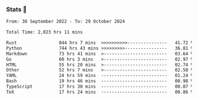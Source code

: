 ### Stats 👋
<!--START_SECTION:waka-->

```txt
From: 30 September 2022 - To: 29 October 2024

Total Time: 2,023 hrs 11 mins

Rust                844 hrs 7 mins  >>>>>>>>>>---------------   41.72 %
Python              744 hrs 43 mins >>>>>>>>>----------------   36.81 %
Markdown            73 hrs 41 mins  >------------------------   03.64 %
Go                  60 hrs 3 mins   >------------------------   02.97 %
HTML                55 hrs 20 mins  >------------------------   02.74 %
Other               52 hrs 7 mins   >------------------------   02.58 %
YAML                24 hrs 59 mins  -------------------------   01.24 %
Bash                19 hrs 46 mins  -------------------------   00.98 %
TypeScript          17 hrs 30 mins  -------------------------   00.87 %
TeX                 17 hrs 24 mins  -------------------------   00.86 %
```

<!--END_SECTION:waka-->

<!--
**buhaytza2005/buhaytza2005** is a ✨ _special_ ✨ repository because its `README.md` (this file) appears on your GitHub profile.

Here are some ideas to get you started:

- 🔭 I’m currently working on ...
- 🌱 I’m currently learning ...
- 👯 I’m looking to collaborate on ...
- 🤔 I’m looking for help with ...
- 💬 Ask me about ...
- 📫 How to reach me: ...
- 😄 Pronouns: ...
- ⚡ Fun fact: ...
-->


